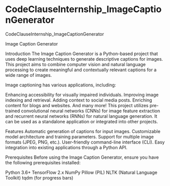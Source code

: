 # CodeClauseInternship_ImageCaptionGenerator
CodeClauseInternship_ImageCaptionGenerator


Image Caption Generator

Introduction
The Image Caption Generator is a Python-based project that uses deep learning techniques to generate descriptive captions for images. This project aims to combine computer vision and natural language processing to create meaningful and contextually relevant captions for a wide range of images.

Image captioning has various applications, including:

Enhancing accessibility for visually impaired individuals.
Improving image indexing and retrieval.
Adding context to social media posts.
Enriching content for blogs and websites.
And many more!
This project utilizes pre-trained convolutional neural networks (CNNs) for image feature extraction and recurrent neural networks (RNNs) for natural language generation. It can be used as a standalone application or integrated into other projects.

Features
Automatic generation of captions for input images.
Customizable model architecture and training parameters.
Support for multiple image formats (JPEG, PNG, etc.).
User-friendly command-line interface (CLI).
Easy integration into existing applications through a Python API.

Prerequisites
Before using the Image Caption Generator, ensure you have the following prerequisites installed:

Python 3.6+
TensorFlow 2.x
NumPy
Pillow (PIL)
NLTK (Natural Language Toolkit)
tqdm (for progress bars)

